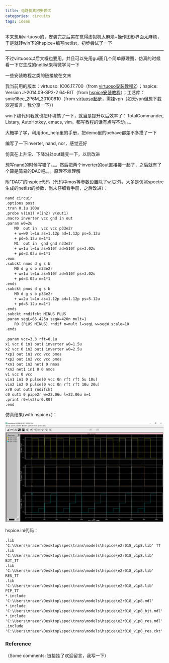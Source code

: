 ```yaml
---
title: 电路仿真初步尝试
categories: circuits
tags: ideas
---
```


本来想用virtuoso的，安装完之后实在觉得虚拟机太麻烦+操作图形界面太麻烦，于是就转win下的hspice+编写netlist，初步尝试了一下

---

不过virtuoso以后大概也要用，并且可以先用gui画几个简单原理图，仿真的时候看一下它生成的netlist来稍微学习一下

一些安装教程之类的链接放在文末

我当前用的版本：virtuoso: IC06.17.700（from [virtuoso安装教程2](https://my.oschina.net/propagator/blog/3166272)）；hspice: Version J-2014.09-SP2-2 64-BIT（from [hspice安装教程](https://zhuanlan.zhihu.com/p/29962737)）；工艺库：smie18ee_2P6M_20100810（from [virtuoso起步](http://ccbirds.cn/ICnotes1/)，需挂vpn（如无vpn但想下载欢迎留言，我分享一下））

win下编代码我就也把环境搞了一下，就当是提升以后效率了：TotalCommander, Listary, AutoHotkey, emacs, vim。都写教程的话有点写不动。。。

大概学了学，利用doc_help里的手册，把demo里的behave都差不多摸了一下

编写了一下inverter, nand, nor，感觉还好

仿真在上升沿、下降沿处out跳变一下，以后改进

想写nand的时候写错了。。。然后把两个inverter的out直接接一起了，之后就有了个算是简易的DAC吧。。。原理不难理解

附"DAC"的hspice代码（代码中mos等参数设置除了w,l之外，大多是仿照spectre生成的netlist的参数，尚未仔细看手册，之后改进）：

```spice
nand circuir
.options post
.tran 0.1u 100u
.probe v(in1) v(in2) v(out1)
.macro inverter vcc gnd in out
.param w0=2u
	M0	out	in	vcc	vcc	p33e2r
	+ w=w0 l=1u as=1.12p ad=1.12p ps=5.12u
	+ pd=5.12u m=1*1
	M1	out	in	gnd	gnd n33e2r
	+ w=1u l=1u as=510f ad=510f ps=3.02u
	+ pd=3.02u m=1*1
.eom
.subckt nmos d g s b
	M0 d g s b n33e2r
	+ w=1u l=1u as=510f ad=510f ps=3.02u
	+ pd=3.02u m=1*1
.ends
.subckt pmos d g s b
	M0 d g s b p33e2r
	+ w=2u l=1u as=1.12p ad=1.12p ps=5.12u
	+ pd=5.12u m=1*1
.ends
.subckt rndifckt MINUS PLUS
.param segL=66.425u segW=420n mult=1
    R0 (PLUS MINUS) rndif m=mult l=segL w=segW scale=10
.ends

.param vcc=3.3 rft=0.1u
x1 vcc 0 in1 out1 inverter w0=1.5u
x2 vcc 0 in2 out1 inverter w0=2.5u
*xp1 out in1 vcc vcc pmos
*xp2 out in2 vcc vcc pmos
*xn1 out in2 net1 0 nmos
*xn2 net1 in1 0 0 nmos
v1 vcc 0 vcc
vin1 in1 0 pulse(0 vcc 0n rft rft 5u 10u)
vin2 in2 0 pulse(0 vcc 0n rft rft 10u 20u)
xr0 out out1 rndifckt
c0 out1 0 pipe2r w=22.06u l=22.06u m=1
.print r0=lv2(xr0.R0)
.end

```

仿真结果(with hspice+)：

![DAC_inverter仿真结果](/assets/images/DAC_inverter.png)

hspice.ini代码：

```spice
.lib 'C:\Users\mrazer\Desktop\spec\trans\models\hspice\e2r018_v1p8.lib' TT
.lib 'C:\Users\mrazer\Desktop\spec\trans\models\hspice\e2r018_v1p8.lib' BJT_TT
.lib 'C:\Users\mrazer\Desktop\spec\trans\models\hspice\e2r018_v1p8.lib' RES_TT
.lib 'C:\Users\mrazer\Desktop\spec\trans\models\hspice\e2r018_v1p8.lib' PIP_TT
*.include 'C:\Users\mrazer\Desktop\spec\trans\models\hspice\e2r018_v1p8.mdl'
*.include 'C:\Users\mrazer\Desktop\spec\trans\models\hspice\e2r018_v1p8_bjt.mdl'
*.include 'C:\Users\mrazer\Desktop\spec\trans\models\hspice\e2r018_v1p8_res.mdl'  
.include 'C:\Users\mrazer\Desktop\spec\trans\models\hspice\e2r018_v1p8_res.ckt'

```



### Reference

（Some comments: 链接挂了欢迎留言，我写一下）

[^1]: R-九尾.Cadence IC设计环境搭建（ IC617+MMSIM151+Calibre2015）（新手教程）[EB/OL].(2020-03-07) [2020-10-07].https://blog.csdn.net/qq_40987215/article/details/104722352
[^2]: propagator.ubuntu18.04安装cadence virtuoso[EB/OL].(2020-02-14) [2020-10-07].https://my.oschina.net/propagator/blog/3166272
[^3]: 无名.windows下hspice仿真环境安装[EB/OL].(2017-10-09) [2020-10-07].https://zhuanlan.zhihu.com/p/29962737
[^4]: ccbirds.集成电路学习笔记（一）IC617工艺库安装[EB/OL].(2020-05-02) [2020-10-07].http://ccbirds.cn/ICnotes1/
[^5]: Synopsys.AvanWaves User Guide[EB/OL].(2005-03) [2020-10-07].http://www2.ece.rochester.edu/courses/ECE222/hspice/avanwaves.pdf

